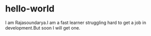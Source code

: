 # hello-world
I am Rajasoundarya.I am a fast learner struggling hard to get a job in development.But soon I will get one.
